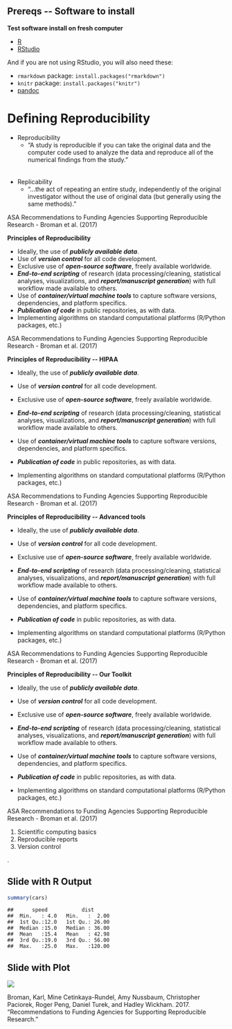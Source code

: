 Prereqs -- Software to install
------------------------------

**Test software install on fresh computer**

-   [R](https://cloud.r-project.org/)
-   [RStudio](https://www.rstudio.com/products/rstudio/download/#download)

And if you are not using RStudio, you will also need these:

-   `rmarkdown` package: `install.packages("rmarkdown")`
-   `knitr` package: `install.packages("knitr")`
-   [pandoc](https://pandoc.org/installing.html)

Defining Reproducibility
========================

-   Reproducibility
    -   “A study is reproducible if you can take the original data and the computer code used to analyze the data and reproduce all of the numerical findings from the study.” <br> <br> <br>
-   Replicability
    -   “...the act of repeating an entire study, independently of the original investigator without the use of original data (but generally using the same methods).”

ASA Recommendations to Funding Agencies Supporting Reproducible Research - Broman et al. (2017)

<!-- ****************************************** -->
<!-- ******* Start of Principles series ******* -->
<!-- ****************************************** -->
<!-- ** 1.   ********************************** -->

**Principles of Reproducibility**

-   Ideally, the use of ***publicly available data***.
-   Use of ***version control*** for all code development.
-   Exclusive use of ***open-source software***, freely available worldwide.
-   ***End-to-end scripting*** of research (data processing/cleaning, statistical analyses, visualizations, and ***report/manuscript generation***) with full workflow made available to others.
-   Use of ***container/virtual machine tools*** to capture software versions, dependencies, and platform specifics.
-   ***Publication of code*** in public repositories, as with data.
-   Implementing algorithms on standard computational platforms (R/Python packages, etc.)

ASA Recommendations to Funding Agencies Supporting Reproducible Research - Broman et al. (2017)

<!-- ** 2.   ********************************** -->

**Principles of Reproducibility -- HIPAA**

-   Ideally, the use of ***publicly available data***.
-   Use of ***version control*** for all code development.

-   Exclusive use of ***open-source software***, freely available worldwide.

-   ***End-to-end scripting*** of research (data processing/cleaning, statistical analyses, visualizations, and ***report/manuscript generation***) with full workflow made available to others.

-   Use of ***container/virtual machine tools*** to capture software versions, dependencies, and platform specifics.

-   ***Publication of code*** in public repositories, as with data.
-   Implementing algorithms on standard computational platforms (R/Python packages, etc.)

ASA Recommendations to Funding Agencies Supporting Reproducible Research - Broman et al. (2017)

<!-- ** 3.   ********************************** -->

**Principles of Reproducibility -- Advanced tools**

-   Ideally, the use of ***publicly available data***.

-   Use of ***version control*** for all code development.

-   Exclusive use of ***open-source software***, freely available worldwide.

-   ***End-to-end scripting*** of research (data processing/cleaning, statistical analyses, visualizations, and ***report/manuscript generation***) with full workflow made available to others.

-   Use of ***container/virtual machine tools*** to capture software versions, dependencies, and platform specifics.
-   ***Publication of code*** in public repositories, as with data.

-   Implementing algorithms on standard computational platforms (R/Python packages, etc.)

ASA Recommendations to Funding Agencies Supporting Reproducible Research - Broman et al. (2017)

<!-- ** 4.   ********************************** -->

**Principles of Reproducibility -- Our Toolkit**

-   Ideally, the use of ***publicly available data***.

-   Use of ***version control*** for all code development.
-   Exclusive use of ***open-source software***, freely available worldwide.
-   ***End-to-end scripting*** of research (data processing/cleaning, statistical analyses, visualizations, and ***report/manuscript generation***) with full workflow made available to others.
-   Use of ***container/virtual machine tools*** to capture software versions, dependencies, and platform specifics.

-   ***Publication of code*** in public repositories, as with data.

-   Implementing algorithms on standard computational platforms (R/Python packages, etc.)

ASA Recommendations to Funding Agencies Supporting Reproducible Research - Broman et al. (2017)

<!-- ****************************************** -->
<!-- ******** End of Principles series ******** -->
<!-- ****************************************** -->

1.  Scientific computing basics
2.  Reproducible reports
3.  Version control

.

Slide with R Output
-------------------

``` r
summary(cars)
```

    ##      speed           dist       
    ##  Min.   : 4.0   Min.   :  2.00  
    ##  1st Qu.:12.0   1st Qu.: 26.00  
    ##  Median :15.0   Median : 36.00  
    ##  Mean   :15.4   Mean   : 42.98  
    ##  3rd Qu.:19.0   3rd Qu.: 56.00  
    ##  Max.   :25.0   Max.   :120.00

Slide with Plot
---------------

![](reporting_presentation_files/figure-markdown_github/pressure-1.png)

Broman, Karl, Mine Cetinkaya-Rundel, Amy Nussbaum, Christopher Paciorek, Roger Peng, Daniel Turek, and Hadley Wickham. 2017. “Recommendations to Funding Agencies for Supporting Reproducible Research.”
